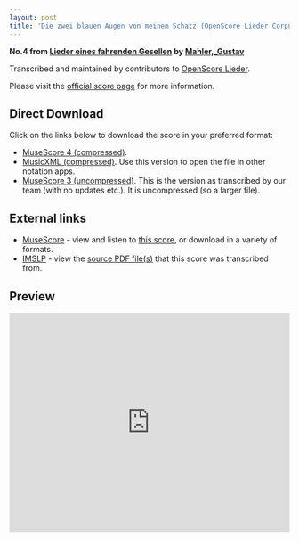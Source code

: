 ```yaml
---
layout: post
title: 'Die zwei blauen Augen von meinem Schatz (OpenScore Lieder Corpus)'
---
```


__No.4 from [Lieder eines fahrenden Gesellen](https://fourscoreandmore.org/OpenScore/Mahler%2C_Gustav/Lieder_eines_fahrenden_Gesellen/) by [Mahler,_Gustav](https://fourscoreandmore.org/OpenScore/Mahler%2C_Gustav)__

Transcribed and maintained by contributors to [OpenScore Lieder].

Please visit the [official score page] for more information.

[official score page]: https://musescore.com/openscore-lieder-corpus/scores/5026316
[OpenScore Lieder]: https://musescore.com/openscore-lieder-corpus

## Direct Download

Click on the links below to download the score in your preferred format:
- [MuseScore 4 (compressed)](https://fourscoreandmore.org/OpenScore/Mahler%2C_Gustav/Lieder_eines_fahrenden_Gesellen/4_Die_zwei_blauen_Augen_von_meinem_Schatz.mscz).
- [MusicXML (compressed)](https://fourscoreandmore.org/OpenScore/Mahler%2C_Gustav/Lieder_eines_fahrenden_Gesellen/4_Die_zwei_blauen_Augen_von_meinem_Schatz.mxl). Use this version to open the file in other notation apps.
- [MuseScore 3 (uncompressed)](https://raw.githubusercontent.com/OpenScore/Lieder/refs/heads/main/scores/Mahler%2C_Gustav/Lieder_eines_fahrenden_Gesellen/4_Die_zwei_blauen_Augen_von_meinem_Schatz/lc5026316.mscx). This is the version as transcribed by our team (with no updates etc.). It is uncompressed (so a larger file).

## External links

- [MuseScore] - view and listen to [this score][MuseScore], or download in a variety of formats.
- [IMSLP] - view the [source PDF file(s)][IMSLP] that this score was transcribed from.

[MuseScore]: https://musescore.com/score/5026316
[IMSLP]: https://imslp.org/wiki/Special:ReverseLookup/20510

## Preview

<iframe width="100%" height="394" src="https://musescore.com/openscore-lieder-corpus/scores/5026316/embed" frameborder="0" allowfullscreen allow="autoplay; fullscreen"></iframe>
